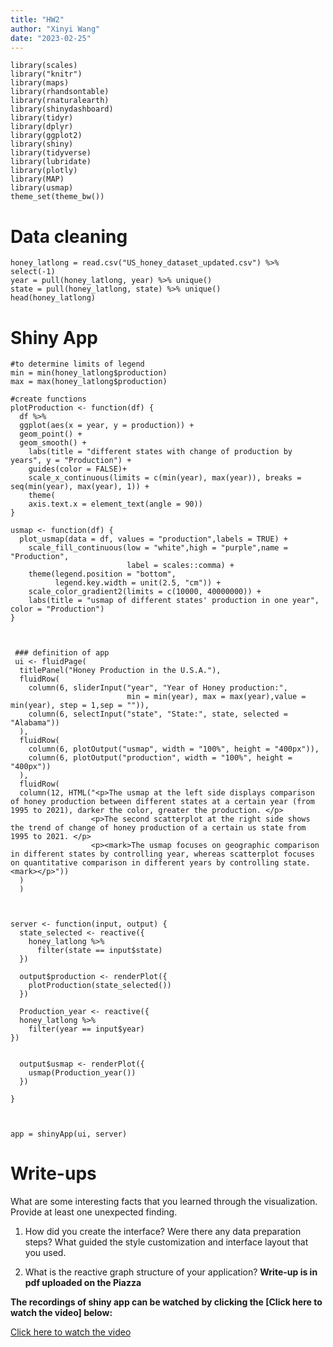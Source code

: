 ```yaml
---
title: "HW2"
author: "Xinyi Wang"
date: "2023-02-25"
---
```



```{r,message = FALSE}
library(scales)
library("knitr")
library(maps)
library(rhandsontable)
library(rnaturalearth)
library(shinydashboard)
library(tidyr)
library(dplyr)
library(ggplot2)
library(shiny)
library(tidyverse)
library(lubridate)
library(plotly)
library(MAP)
library(usmap)
theme_set(theme_bw())
```

# Data cleaning
```{r eruptions, echo=FALSE}
honey_latlong = read.csv("US_honey_dataset_updated.csv") %>% select(-1) 
year = pull(honey_latlong, year) %>% unique()
state = pull(honey_latlong, state) %>% unique()
head(honey_latlong)
```



# Shiny App      
```{r}
#to determine limits of legend
min = min(honey_latlong$production)
max = max(honey_latlong$production)

#create functions
plotProduction <- function(df) {
  df %>% 
  ggplot(aes(x = year, y = production)) + 
  geom_point() +
  geom_smooth() +
    labs(title = "different states with change of production by years", y = "Production") +
    guides(color = FALSE)+
    scale_x_continuous(limits = c(min(year), max(year)), breaks = seq(min(year), max(year), 1)) +
    theme(
    axis.text.x = element_text(angle = 90))
}

usmap <- function(df) {
  plot_usmap(data = df, values = "production",labels = TRUE) +
    scale_fill_continuous(low = "white",high = "purple",name = "Production", 
                          label = scales::comma) +
    theme(legend.position = "bottom",
          legend.key.width = unit(2.5, "cm")) +
    scale_color_gradient2(limits = c(10000, 40000000)) +
    labs(title = "usmap of different states' production in one year", color = "Production")
}


 
 ### definition of app
 ui <- fluidPage(
  titlePanel("Honey Production in the U.S.A."),
  fluidRow(
    column(6, sliderInput("year", "Year of Honey production:",
                          min = min(year), max = max(year),value = min(year), step = 1,sep = "")),
    column(6, selectInput("state", "State:", state, selected = "Alabama"))
  ),
  fluidRow(
    column(6, plotOutput("usmap", width = "100%", height = "400px")),
    column(6, plotOutput("production", width = "100%", height = "400px"))
  ),
  fluidRow(
  column(12, HTML("<p>The usmap at the left side displays comparison of honey production between different states at a certain year (from 1995 to 2021), darker the color, greater the production. </p>
                  <p>The second scatterplot at the right side shows the trend of change of honey production of a certain us state from 1995 to 2021. </p>
                  <p><mark>The usmap focuses on geographic comparison in different states by controlling year, whereas scatterplot focuses on quantitative comparison in different years by controlling state. <mark></p>"))
  )
  )


 
server <- function(input, output) {
  state_selected <- reactive({
    honey_latlong %>%
      filter(state == input$state)
  })
  
  output$production <- renderPlot({
    plotProduction(state_selected())
  })
  
  Production_year <- reactive({
  honey_latlong %>%
    filter(year == input$year)
})

  
  output$usmap <- renderPlot({
    usmap(Production_year())
  })

}


 
app = shinyApp(ui, server)
```


# Write-ups

What are some interesting facts that you learned through the visualization. Provide at least one unexpected finding.

1. How did you create the interface? Were there any data preparation steps? What guided the style customization and interface layout that you used.

2. What is the reactive graph structure of your application?
**Write-up is in pdf uploaded on the Piazza**

**The recordings of shiny app can be watched by clicking the [Click here to watch the video] below:**

[Click here to watch the video](https://www.youtube.com/watch?v=ixRFtPMzBqY)








